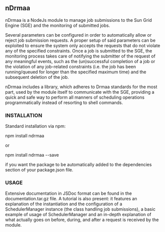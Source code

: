 ## nDrmaa

nDrmaa is a NodeJs module to manage job submissions to the Sun Grid Engine (SGE) and the monitoring of submitted jobs.

Several parameters can be configured in order to automatically allow or reject job submission requests. A proper setup of said parameters can be exploited to ensure the system only accepts the requests that do not violate any of the specified constraints. Once a job is submitted to the SGE, the monitoring process takes care of notifying the submitter of the request of any meaningful events, such as the (un)successful completion of a job or the violation of any job-related constraints (i.e. the job has been running/queued for longer than the specified maximum time) and the subsequent deletion of the job.

nDrmaa includes a library, which adheres to Drmaa standards for the most part, used by the module itself to communicate with the SGE, providing a quick and safe way to perform all manners of scheduling operations programmatically instead of resorting to shell commands.


### INSTALLATION

Standard installation via npm:

npm install ndrmaa

or

npm install ndrmaa --save 

if you want the package to be automatically added to the dependencies section of your package.json file.

### USAGE

Extensive documentation in JSDoc format can be found in the documentation.tar.gz file. A tutorial is also present: it features an explanation of the instantiation and the configuration of a SchedulerManager instance (the class handling job submissions), a basic example of usage of SchedulerManager and an in-depth explanation of what actually goes on before, during, and after a request is received by the module.
